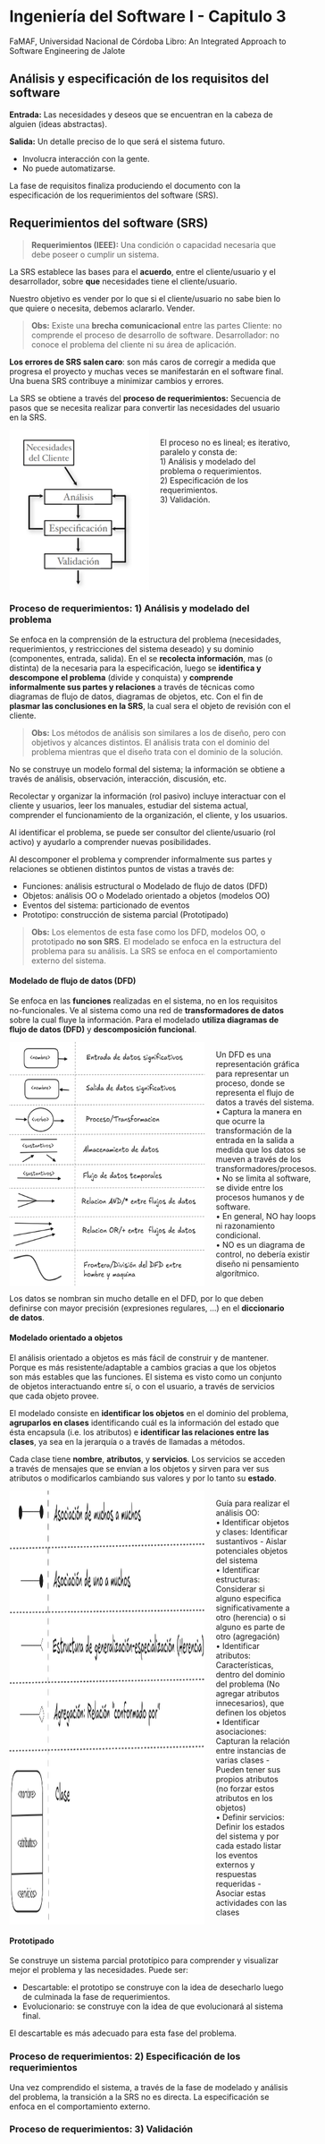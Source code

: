 # Ingeniería del Software I - Capitulo 3

FaMAF, Universidad Nacional de Córdoba
Libro: An Integrated Approach to Software Engineering de Jalote

## Análisis y especificación de los requisitos del software

__Entrada:__ Las necesidades y deseos que se encuentran en la cabeza de alguien (ideas abstractas).

__Salida:__ Un detalle preciso de lo que será el sistema futuro.

- Involucra interacción con la gente.
- No puede automatizarse.

La fase de requisitos finaliza produciendo el documento con la especificación de los requerimientos del software (SRS).

## Requerimientos del software (SRS)

> __Requerimientos (IEEE):__ Una condición o capacidad necesaria que debe poseer o cumplir un sistema.

La SRS establece las bases para el __acuerdo__, entre el cliente/usuario y el desarrollador, sobre __que__ necesidades tiene el cliente/usuario.

Nuestro objetivo es vender por lo que si el cliente/usuario no sabe bien lo que quiere o necesita, debemos aclararlo. Vender.

>__Obs:__ Existe una __brecha comunicacional__ entre las partes
>Cliente: no comprende el proceso de desarrollo de software.
>Desarrollador: no conoce el problema del cliente ni su área de aplicación.

__Los errores de SRS salen caro__: son más caros de corregir a medida que progresa el proyecto y muchas veces se manifestarán en el software final.
Una buena SRS contribuye a minimizar cambios y errores.

La SRS se obtiene a través del __proceso de requerimientos:__ Secuencia de pasos que se necesita realizar para convertir las necesidades del usuario en la SRS.

<div style="display: flex; align-items: left;">
    <img src="PNGs/image-0.png" width="250" style="margin-right: 20px;">
    <p>El proceso no es lineal; es iterativo, paralelo y consta de: <br> 1) Análisis y modelado del problema o requerimientos. <br> 2) Especificación de los requerimientos. <br> 3) Validación.</p>
</div>

### Proceso de requerimientos: 1) Análisis y modelado del problema

Se enfoca en la comprensión de la estructura del problema (necesidades, requerimientos, y
restricciones del sistema deseado) y su dominio (componentes, entrada, salida).
En el se __recolecta información__, mas (o distinta) de la necesaria para la especificación, luego se __identifica y descompone el problema__ (divide y conquista) y __comprende informalmente sus partes y relaciones__ a través de técnicas como diagramas de flujo de datos, diagramas de objetos, etc. Con el fin de __plasmar las conclusiones en la SRS__, la cual sera el objeto de revisión con el cliente.

> __Obs:__ Los métodos de análisis son similares a los de diseño, pero con objetivos y alcances distintos. El análisis trata con el dominio del problema mientras que el diseño trata con el dominio de la solución.

No se construye un modelo formal del sistema; la información se obtiene a través de análisis, observación, interacción, discusión, etc.

Recolectar y organizar la información (rol pasivo) incluye interactuar con el cliente y usuarios, leer los manuales, estudiar del sistema actual, comprender el funcionamiento de la organización, el cliente, y los usuarios.

Al identificar el problema, se puede ser consultor del cliente/usuario (rol activo) y ayudarlo a comprender nuevas posibilidades.

Al descomponer el problema y comprender informalmente sus partes y relaciones se obtienen distintos puntos de vistas a través de:

- Funciones: análisis estructural o Modelado de flujo de datos (DFD)
- Objetos: análisis OO o Modelado orientado a objetos (modelos OO)
- Eventos del sistema: particionado de eventos
- Prototipo: construcción de sistema parcial (Prototipado)

> __Obs:__ Los elementos de esta fase como los DFD, modelos OO, o prototipado __no son SRS__.
> El modelado se enfoca en la estructura del problema para su análisis. La SRS se enfoca en el comportamiento externo del sistema.

#### Modelado de flujo de datos (DFD)

Se enfoca en las __funciones__ realizadas en el sistema, no en los requisitos no-funcionales.
Ve al sistema como una red de __transformadores de datos__ sobre la cual fluye la información.
Para el modelado __utiliza diagramas de flujo de datos (DFD)__ y __descomposición funcional__.

<div style="display: flex; align-items: left;">
    <img src="PNGs/image-1.png" width="350" style="margin-right: 20px;">
    <p> Un DFD es una representación gráfica para representar un proceso, donde se representa el flujo de datos a través del sistema. <br> • Captura la manera en que ocurre la transformación de la entrada en la salida a medida que los datos se mueven a través de los transformadores/procesos. <br> • No se limita al software, se divide entre los procesos humanos y de software. <br> • En general, NO hay loops ni razonamiento condicional. <br> • NO es un diagrama de control, no debería existir diseño ni pensamiento algorítmico. </p>
</div>

Los datos se nombran sin mucho detalle en el DFD, por lo que deben definirse con mayor precisión (expresiones regulares, ...) en el __diccionario de datos__.

#### Modelado orientado a objetos

El análisis orientado a objetos es más fácil de construir y de mantener. Porque es más resistente/adaptable a cambios gracias a que los objetos son más estables que las funciones.
El sistema es visto como un conjunto de objetos interactuando entre sí, o con el usuario, a través de servicios que cada objeto provee.

El modelado consiste en __identificar los objetos__ en el dominio del problema, __agruparlos en clases__ identificando cuál es la información del estado que ésta encapsula (i.e. los atributos) e __identificar las relaciones entre las clases__, ya sea en la jerarquía o a través de llamadas a métodos.

Cada clase tiene __nombre__, __atributos__, y __servicios__. Los servicios se acceden a través de mensajes que se envían a los objetos y sirven para ver sus atributos o modificarlos cambiando sus valores y por lo tanto su __estado__.

<div style="display: flex; align-items: left;">
    <img src="PNGs/image-2.png" width="350" style="margin-right: 20px;">
    <p> Guía para realizar el análisis OO: <br> • Identificar objetos y clases: Identificar sustantivos - Aislar potenciales objetos del sistema <br> • Identificar estructuras: Considerar si alguno especifica significativamente a otro (herencia) o si alguno es parte de otro (agregación) <br> • Identificar atributos: Características, dentro del dominio del problema (No agregar atributos innecesarios), que definen los objetos <br> • Identificar asociaciones: Capturan la relación entre instancias de varias clases - Pueden tener sus propios atributos (no forzar estos atributos en los objetos) <br> • Definir servicios: Definir los estados del sistema y por cada estado listar los eventos externos y respuestas requeridas - Asociar estas actividades con las clases </p>
</div>

#### Prototipado

Se construye un sistema parcial prototípico para comprender y visualizar mejor el problema y las necesidades. Puede ser:

- Descartable: el prototipo se construye con la idea de desecharlo luego de culminada
la fase de requerimientos.
- Evolucionario: se construye con la idea de que evolucionará al sistema final.

El descartable es más adecuado para esta fase del problema.

### Proceso de requerimientos: 2) Especificación de los requerimientos

Una vez comprendido el sistema, a través de la fase de modelado y análisis del problema, la transición a la SRS no es directa.
La especificación se enfoca en el comportamiento externo.

### Proceso de requerimientos: 3) Validación
